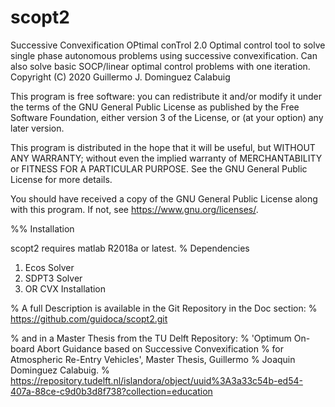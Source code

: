 # scopt2
Successive Convexification OPtimal conTrol 2.0
Optimal control tool to solve single phase autonomous problems
using successive convexification. Can also solve basic SOCP/linear 
optimal control problems with one iteration.
Copyright (C) 2020  Guillermo J. Dominguez Calabuig

This program is free software: you can redistribute it and/or modify
it under the terms of the GNU General Public License as published by
the Free Software Foundation, either version 3 of the License, or
(at your option) any later version.

This program is distributed in the hope that it will be useful,
but WITHOUT ANY WARRANTY; without even the implied warranty of
MERCHANTABILITY or FITNESS FOR A PARTICULAR PURPOSE.  See the
GNU General Public License for more details.

You should have received a copy of the GNU General Public License
along with this program.  If not, see <https://www.gnu.org/licenses/>.


%% Installation

scopt2 requires matlab R2018a or latest. 
% Dependencies
 1. Ecos Solver 
 2. SDPT3 Solver
 3. OR CVX Installation


 
% A full Description is available in the Git Repository in the Doc section:
% https://github.com/guidoca/scopt2.git

% and in a Master Thesis from the TU Delft Repository:
%  'Optimum On-board Abort Guidance based on Successive Convexification
%  for Atmospheric Re-Entry Vehicles', Master Thesis, Guillermo
%  Joaquin Dominguez Calabuig. 
% <https://repository.tudelft.nl/islandora/object/uuid%3A3a33c54b-ed54-407a-88ce-c9d0b3d8f738?collection=education>